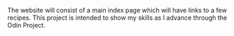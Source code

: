 The website will consist of a main index page which will have links to a few recipes. This project is intended to show my skills as I advance through the Odin Project.